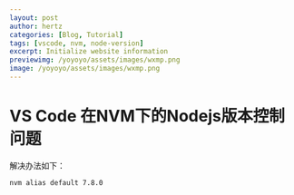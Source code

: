 ```yaml
---
layout: post
author: hertz
categories: [Blog, Tutorial]
tags: [vscode, nvm, node-version]
excerpt: Initialize website information
previewimg: /yoyoyo/assets/images/wxmp.png
image: /yoyoyo/assets/images/wxmp.png
---
```

# VS Code 在NVM下的Nodejs版本控制问题
解决办法如下：  
```bash
nvm alias default 7.8.0
```